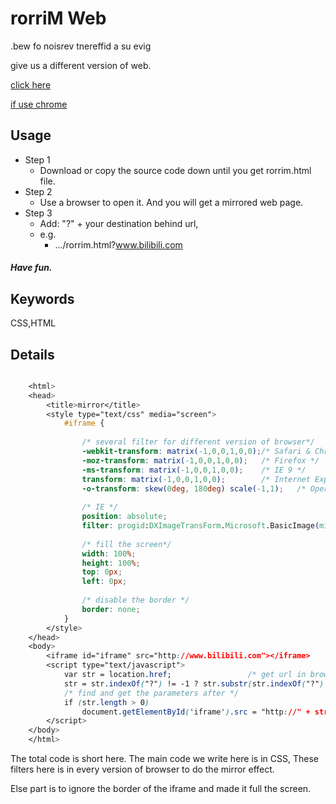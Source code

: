 ﻿# rorriM Web

.bew fo noisrev tnereffid a su evig

give us a different version of web.

[click here](https://ncnxj5.github.io/rorrim/)

[if use chrome](https://ncnxj5.github.io/rorrim/?www.bilibili.com/video/av250315/?from=search&seid=16507576300859115115)

## Usage
 - Step 1
     - Download or copy the source code down until you get rorrim.html file.
 - Step 2
     - Use a browser to open it. And you will get a mirrored web page.
 - Step 3
     - Add: "?" + your destination behind url, 
     - e.g. 
         - .../rorrim.html?www.bilibili.com

##### Have fun.
## Keywords
CSS,HTML
## Details
```css

	<html>
	<head>
	    <title>mirror</title>
	    <style type="text/css" media="screen">
	        #iframe {
	
	            /* several filter for different version of browser*/
	            -webkit-transform: matrix(-1,0,0,1,0,0);/* Safari & Chrome */
	            -moz-transform: matrix(-1,0,0,1,0,0);   /* Firefox */
	            -ms-transform: matrix(-1,0,0,1,0,0);    /* IE 9 */
	            transform: matrix(-1,0,0,1,0,0);        /* Internet Explorer 10、Firefox、Opera */
	            -o-transform: skew(0deg, 180deg) scale(-1,1);   /* Opera */
	
	            /* IE */
	            position: absolute;
	            filter: progid:DXImageTransForm.Microsoft.BasicImage(mirror 1);
	
	            /* fill the screen*/
	            width: 100%;
	            height: 100%;
	            top: 0px;
	            left: 0px;
	
	            /* disable the border */
	            border: none;
	        }
	    </style>
	</head>
	<body>
	    <iframe id="iframe" src="http://www.bilibili.com"></iframe>
	    <script type="text/javascript">
	        var str = location.href;                 /* get url in browser*/
	        str = str.indexOf("?") != -1 ? str.substr(str.indexOf("?") + 1) : "";
	        /* find and get the parameters after */
	        if (str.length > 0)
	            document.getElementById('iframe').src = "http://" + str;
	    </script>
	</body>
	</html>

```

The total code is short here. The main code we write here is in CSS, These filters here is in every version of browser to do the mirror effect. 

Else part is to ignore the border of the iframe and made it full the screen.




 
 